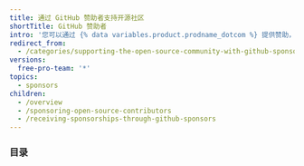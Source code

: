 ```yaml
---
title: 通过 GitHub 赞助者支持开源社区
shortTitle: GitHub 赞助者
intro: '您可以通过 {% data variables.product.prodname_dotcom %} 提供赞助，以支持设计、构建和维护开源项目的个人和组织。'
redirect_from:
  - /categories/supporting-the-open-source-community-with-github-sponsors
versions:
  free-pro-team: '*'
topics:
  - sponsors
children:
  - /overview
  - /sponsoring-open-source-contributors
  - /receiving-sponsorships-through-github-sponsors
---
```

### 目录
